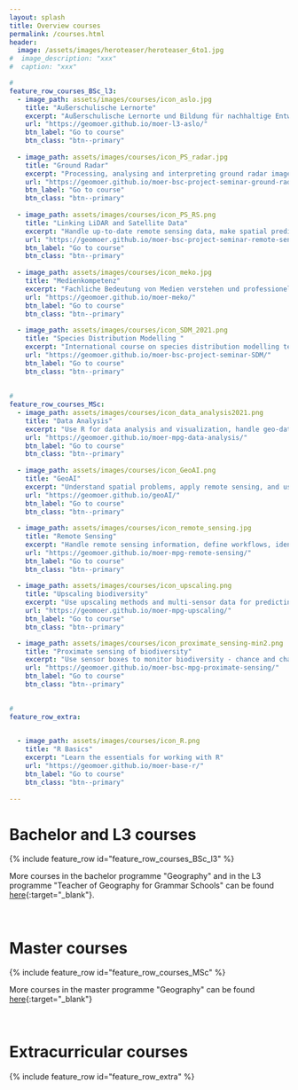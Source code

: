 ```yaml
---
layout: splash
title: Overview courses
permalink: /courses.html
header:
  image: /assets/images/heroteaser/heroteaser_6to1.jpg
#  image_description: "xxx"
#  caption: "xxx"

#
feature_row_courses_BSc_l3:
  - image_path: assets/images/courses/icon_aslo.jpg
    title: "Außerschulische Lernorte"
    excerpt: "Außerschulische Lernorte und Bildung für nachhaltige Entwicklung im Geographieunterricht"
    url: "https://geomoer.github.io/moer-l3-aslo/"
    btn_label: "Go to course"
    btn_class: "btn--primary"
   
  - image_path: assets/images/courses/icon_PS_radar.jpg
    title: "Ground Radar"
    excerpt: "Processing, analysing and interpreting ground radar images"
    url: "https://geomoer.github.io/moer-bsc-project-seminar-ground-radar/"
    btn_label: "Go to course"
    btn_class: "btn--primary"
    
  - image_path: assets/images/courses/icon_PS_RS.png
    title: "Linking LiDAR and Satellite Data"
    excerpt: "Handle up-to-date remote sensing data, make spatial predictions with machine learning, and become familiar with advanced remote sensing modelling in R"
    url: "https://geomoer.github.io/moer-bsc-project-seminar-remote-sensing/"
    btn_label: "Go to course"
    btn_class: "btn--primary"
    
  - image_path: assets/images/courses/icon_meko.jpg
    title: "Medienkompetenz"
    excerpt: "Fachliche Bedeutung von Medien verstehen und professionelle Handlungskompetenz zum Medieneinsatz erwerben"
    url: "https://geomoer.github.io/moer-meko/"
    btn_label: "Go to course"
    btn_class: "btn--primary"
    
  - image_path: assets/images/courses/icon_SDM_2021.png
    title: "Species Distribution Modelling "
    excerpt: "International course on species distribution modelling techniques"
    url: "https://geomoer.github.io/moer-bsc-project-seminar-SDM/"
    btn_label: "Go to course"
    btn_class: "btn--primary"
    
  
#
feature_row_courses_MSc:
  - image_path: assets/images/courses/icon_data_analysis2021.png
    title: "Data Analysis"
    excerpt: "Use R for data analysis and visualization, handle geo-datasets, train models and estimate errors, and use GitHub for comprehensive documentation and task management"
    url: "https://geomoer.github.io/moer-mpg-data-analysis/"
    btn_label: "Go to course"
    btn_class: "btn--primary"
    
  - image_path: assets/images/courses/icon_GeoAI.png
    title: "GeoAI"
    excerpt: "Understand spatial problems, apply remote sensing, and use AI to resiliently predict spatial patterns"
    url: "https://geomoer.github.io/geoAI/"
    btn_label: "Go to course"
    btn_class: "btn--primary"    
       
  - image_path: assets/images/courses/icon_remote_sensing.jpg
    title: "Remote Sensing"
    excerpt: "Handle remote sensing information, define workflows, identify objects, and predict land cover in space"
    url: "https://geomoer.github.io/moer-mpg-remote-sensing/"
    btn_label: "Go to course"
    btn_class: "btn--primary"
    
  - image_path: assets/images/courses/icon_upscaling.png
    title: "Upscaling biodiversity"
    excerpt: "Use upscaling methods and multi-sensor data for predicting biodiversity"
    url: "https://geomoer.github.io/moer-mpg-upscaling/"
    btn_label: "Go to course"
    btn_class: "btn--primary"

  - image_path: assets/images/courses/icon_proximate_sensing-min2.png
    title: "Proximate sensing of biodiversity"
    excerpt: "Use sensor boxes to monitor biodiversity - chance and challenges (also open for BSc-students!)"
    url: "https://geomoer.github.io/moer-bsc-mpg-proximate-sensing/"
    btn_label: "Go to course"
    btn_class: "btn--primary" 

    
#  
feature_row_extra:

    
  - image_path: assets/images/courses/icon_R.png
    title: "R Basics"
    excerpt: "Learn the essentials for working with R"
    url: "https://geomoer.github.io/moer-base-r/"
    btn_label: "Go to course"
    btn_class: "btn--primary"
    
---
```



# Bachelor and L3 courses
{% include feature_row id="feature_row_courses_BSc_l3" %}

More courses in the bachelor programme "Geography" and in the L3 programme "Teacher of Geography for Grammar Schools" can be found [here](https://oer.uni-marburg.de/goto.php?target=cat_1651239&client_id=UNIMR){:target="_blank"}.

<br>


# Master courses
{% include feature_row id="feature_row_courses_MSc" %}

More courses in the master programme "Geography" can be found [here](https://oer.uni-marburg.de/goto.php?target=cat_1651239&client_id=UNIMR){:target="_blank"}

<br>


# Extracurricular courses
{% include feature_row id="feature_row_extra" %}




<!--
Official information on current and past courses can be found in the [course catalogue of the University of Marburg](https://marvin.uni-marburg.de/qisserver/pages/cs/sys/portal/hisinoneStartPage.faces?chco=y){:target="_blank"} and in the 
[semester overview of the Department of Geography](https://www.uni-marburg.de/de/fb19/studium/termine){:target="_blank"}.
-->



